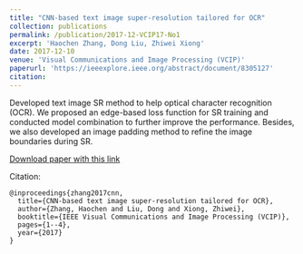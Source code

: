 ```yaml
---
title: "CNN-based text image super-resolution tailored for OCR"
collection: publications
permalink: /publication/2017-12-VCIP17-No1
excerpt: 'Haochen Zhang, Dong Liu, Zhiwei Xiong'
date: 2017-12-10
venue: 'Visual Communications and Image Processing (VCIP)'
paperurl: 'https://ieeexplore.ieee.org/abstract/document/8305127'
citation: 
---
```


Developed text image SR method to help optical character recognition (OCR). We proposed an edge-based loss function for SR training and conducted model combination to further improve the performance. Besides, we also developed an image padding method to refine the image boundaries during SR.

[Download paper with this link](https://ieeexplore.ieee.org/abstract/document/8305127)

Citation: 
```
@inproceedings{zhang2017cnn,
  title={CNN-based text image super-resolution tailored for OCR},
  author={Zhang, Haochen and Liu, Dong and Xiong, Zhiwei},
  booktitle={IEEE Visual Communications and Image Processing (VCIP)},
  pages={1--4},
  year={2017}
}
```
